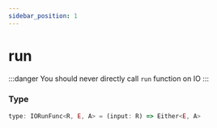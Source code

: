 ```yaml
---
sidebar_position: 1
---
```


# run

:::danger
You should never directly call `run` function on IO
:::

### Type
```typescript
type: IORunFunc<R, E, A> = (input: R) => Either<E, A>
```
